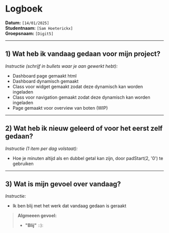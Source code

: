 # Logboek

**Datum:** `[14/01/2025]`  
**Studentnaam:** `[Sam Hoeterickx]`  
**Groepsnaam:** `[Digit5]`

---

## 1) Wat heb ik vandaag gedaan voor mijn project?

*Instructie (schrijf in bullets waar je aan gewerkt hebt):*  
- Dashboard page gemaakt html
- Dashboard dynamisch gemaakt
- Class voor widget gemaakt zodat deze dynamisch kan worden ingeladen
- Class voor navigation gemaakt zodat deze dynamisch kan worden ingeladen
- Page gemaakt voor overview van boten (WIP)



---
## 2) Wat heb ik nieuw geleerd of voor het eerst zelf gedaan?

*Instructie (1 item per dag volstaat):*  
- Hoe je minuten altijd als en dubbel getal kan zijn, door padStart(2, '0') te gebruiken

---

## 3) Wat is mijn gevoel over vandaag?

*Instructie:*  
- Ik ben blij met het werk dat vandaag gedaan is geraakt

> **Algmeeen gevoel:**  
> - **"Blij"** ::):  


